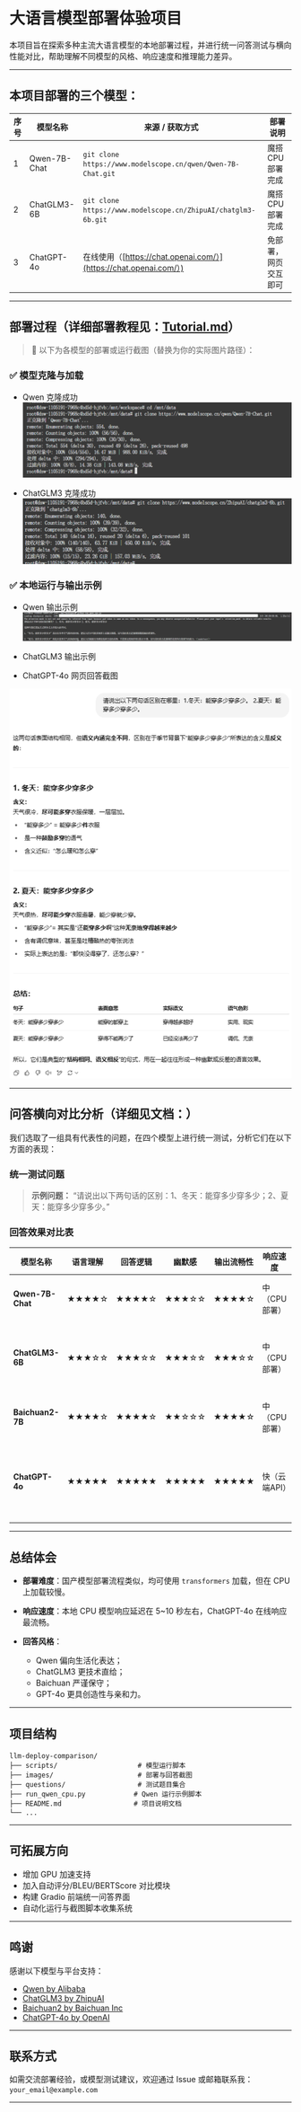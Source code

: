 # 大语言模型部署体验项目

本项目旨在探索多种主流大语言模型的本地部署过程，并进行统一问答测试与横向性能对比，帮助理解不同模型的风格、响应速度和推理能力差异。

---

## 本项目部署的三个模型：

| 序号 | 模型名称              | 来源 / 获取方式                                                                | 部署说明            |
|----| ----------------- | ------------------------------------------------------------------------ | --------------- |
| 1  | Qwen-7B-Chat      | `git clone https://www.modelscope.cn/qwen/Qwen-7B-Chat.git`              | 魔搭 CPU 部署完成     |
| 2  | ChatGLM3-6B       | `git clone https://www.modelscope.cn/ZhipuAI/chatglm3-6b.git`            | 魔搭 CPU 部署完成    
| 3  | ChatGPT-4o        | 在线使用（[https://chat.openai.com/）](https://chat.openai.com/）)              | 免部署，网页交互即可      |

---

## 部署过程（详细部署教程见：[Tutorial.md](Tutorial.md)）

> 📸 以下为各模型的部署或运行截图（替换为你的实际图片路径）：

### ✅ 模型克隆与加载

* Qwen 克隆成功
![模型部署完成.png](%E7%AC%AC%E4%B8%80%E4%B8%AA%E6%A8%A1%E5%9E%8B%E2%80%94%E9%80%9A%E4%B9%89%E5%8D%83%E9%97%AE/%E6%A8%A1%E5%9E%8B%E9%83%A8%E7%BD%B2%E5%AE%8C%E6%88%90.png)

* ChatGLM3 克隆成功
![模型部署完成.png](%E7%AC%AC%E4%BA%8C%E4%B8%AA%E6%A8%A1%E5%9E%8B%E2%80%94ChatGLM3/%E6%A8%A1%E5%9E%8B%E9%83%A8%E7%BD%B2%E5%AE%8C%E6%88%90.png)


### ✅ 本地运行与输出示例

* Qwen 输出示例
![问题1.png](%E7%AC%AC%E4%B8%80%E4%B8%AA%E6%A8%A1%E5%9E%8B%E2%80%94%E9%80%9A%E4%B9%89%E5%8D%83%E9%97%AE/%E9%97%AE%E9%A2%981.png)

* ChatGLM3 输出示例


* ChatGPT-4o 网页回答截图

![问题1.png](%E7%AC%AC%E5%9B%9B%E4%B8%AA%E6%A8%A1%E5%9E%8B%E2%80%94Chatgpt4o/%E9%97%AE%E9%A2%981.png)

---

## 问答横向对比分析（详细见文档：）

我们选取了一组具有代表性的问题，在四个模型上进行统一测试，分析它们在以下方面的表现：

### 统一测试问题

> **示例问题：**
> “请说出以下两句话的区别：1、冬天：能穿多少穿多少；2、夏天：能穿多少穿多少。”

### 回答效果对比表

| 模型名称             | 语言理解  | 回答逻辑  | 幽默感   | 输出流畅性 | 响应速度     | 备注           |
| ---------------- | ----- | ----- | ----- | ----- | -------- | ------------ |
| **Qwen-7B-Chat** | ★★★★☆ | ★★★★☆ | ★★★☆☆ | ★★★★☆ | 中（CPU部署） | 有中国特色表达      |
| **ChatGLM3-6B**  | ★★★☆☆ | ★★★☆☆ | ★★★☆☆ | ★★★☆☆ | 中（CPU部署） | 输出偏短，表达中规中矩  |
| **Baichuan2-7B** | ★★★★☆ | ★★★★☆ | ★★☆☆☆ | ★★★★☆ | 中（CPU部署） | 回答严谨但不幽默     |
| **ChatGPT-4o**   | ★★★★★ | ★★★★★ | ★★★★★ | ★★★★★ | 快（云端API） | 表达自然，具有幽默与逻辑 |

---

## 总结体会

* **部署难度**：国产模型部署流程类似，均可使用 `transformers` 加载，但在 CPU 上加载较慢。
* **响应速度**：本地 CPU 模型响应延迟在 5\~10 秒左右，ChatGPT-4o 在线响应最流畅。
* **回答风格**：

  * Qwen 偏向生活化表达；
  * ChatGLM3 更技术直给；
  * Baichuan 严谨保守；
  * GPT-4o 更具创造性与亲和力。

---

## 项目结构

```
llm-deploy-comparison/
├── scripts/                    # 模型运行脚本
├── images/                     # 部署与回答截图
├── questions/                  # 测试题目集合
├── run_qwen_cpu.py            # Qwen 运行示例脚本
├── README.md                  # 项目说明文档
└── ...
```

---

## 可拓展方向

* 增加 GPU 加速支持
* 加入自动评分/BLEU/BERTScore 对比模块
* 构建 Gradio 前端统一问答界面
* 自动化运行与截图脚本收集系统

---

## 鸣谢

感谢以下模型与平台支持：

* [Qwen by Alibaba](https://www.modelscope.cn/qwen/Qwen-7B-Chat)
* [ChatGLM3 by ZhipuAI](https://www.modelscope.cn/ZhipuAI/chatglm3-6b)
* [Baichuan2 by Baichuan Inc](https://www.modelscope.cn/baichuan-inc/Baichuan2-7B-Base)
* [ChatGPT-4o by OpenAI](https://chat.openai.com)

---

## 联系方式

如需交流部署经验，或模型测试建议，欢迎通过 Issue 或邮箱联系我：`your_email@example.com`

---
